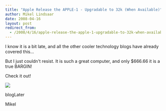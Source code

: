 ```yaml
---
title: "Apple Release the APPLE-1 - Upgradable to 32k (When Available)"
author: Mikel Lindsaar
date: 2008-04-16
layout: post
redirect_from:
  - /2008/4/16/apple-release-the-apple-1-upgradable-to-32k-when-available
---
```

I know it is a bit late, and all the other cooler technology blogs have
already covered this...

But I just couldn't resist. It is such a great computer, and only
\$666.66 it is a true BARGIN!

Check it out!

![](http://lindsaar.net/assets/2008/4/17/apple_i.png)

blogLater

Mikel


